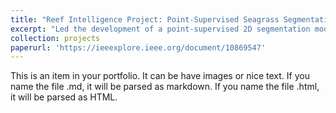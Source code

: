 ```yaml
---
title: "Reef Intelligence Project: Point-Supervised Seagrass Segmentation"
excerpt: "Led the development of a point-supervised 2D segmentation model based on Segment Anything Model for marine habitats mapping under limited annotations. This work supports biodiversity protection and sustainable coastal policy planning in Australia. <br/><img src='/images/Point_seagrass.png'>"
collection: projects
paperurl: 'https://ieeexplore.ieee.org/document/10869547'
---
```


This is an item in your portfolio. It can be have images or nice text. If you name the file .md, it will be parsed as markdown. If you name the file .html, it will be parsed as HTML. 
